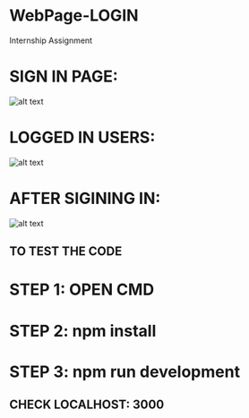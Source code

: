 # WebPage-LOGIN
Internship Assignment 

# SIGN IN PAGE: 
![alt text](https://github.com/Pravinbat/WebPage-LOGIN/blob/master/Image1.JPG "SIGN IN PAGE")

# LOGGED IN USERS:
![alt text](https://github.com/Pravinbat/WebPage-LOGIN/blob/master/iMAGE2.JPG "SIGN IN PAGE")

# AFTER SIGINING IN:
![alt text](https://github.com/Pravinbat/WebPage-LOGIN/blob/master/Image3.JPG "SIGN IN PAGE")

## TO TEST THE CODE 
# STEP 1: OPEN CMD
# STEP 2: npm install
# STEP 3: npm run development

## CHECK LOCALHOST: 3000
